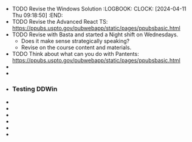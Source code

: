 - TODO Revise the Windows Solution
  :LOGBOOK:
  CLOCK: [2024-04-11 Thu 09:18:50]
  :END:
- TODO Revise the Advanced React TS: https://ppubs.uspto.gov/pubwebapp/static/pages/ppubsbasic.html
- TODO Revise with Basta and started a Night shift on Wednesdays.
	- Does it make sense strategically speaking?
	- Revise on the course content and materials.
- TODO Think about what can you do with Pantents: https://ppubs.uspto.gov/pubwebapp/static/pages/ppubsbasic.html
-
-
- ### Testing DDWin
-
-
-
-
-
-